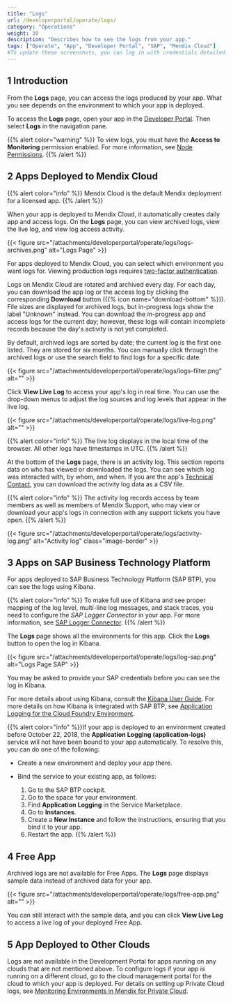 ```yaml
---
title: "Logs"
url: /developerportal/operate/logs/
category: "Operations"
weight: 30
description: "Describes how to see the logs from your app."
tags: ["Operate", "App", "Developer Portal", "SAP", "Mendix Cloud"]
#To update these screenshots, you can log in with credentials detailed in How to Update Screenshots Using Team Apps.
---
```


## 1 Introduction

From the **Logs** page, you can access the logs produced by your app. What you see depends on the environment to which your app is deployed.

To access the **Logs** page, open your app in the [Developer Portal](https://sprintr.home.mendix.com/). Then select **Logs** in the navigation pane.

{{% alert color="warning" %}}
To view logs, you must have the **Access to Monitoring** permission enabled. For more information, see [Node Permissions](/developerportal/deploy/node-permissions/).
{{% /alert %}}

## 2 Apps Deployed to Mendix Cloud

{{% alert color="info" %}}
Mendix Cloud is the default Mendix deployment for a licensed app.
{{% /alert %}}

When your app is deployed to Mendix Cloud, it automatically creates daily app and access logs. On the **Logs** page, you can view archived logs, view the live log, and view log access activity.

{{< figure src="/attachments/developerportal/operate/logs/logs-archives.png" alt="Logs Page" >}}

For apps deployed to Mendix Cloud, you can select which environment you want logs for. Viewing production logs requires [two-factor authentication](/developerportal/deploy/two-factor-authentication/).

Logs on Mendix Cloud are rotated and archived every day. For each day, you can download the app log or the access log by clicking the corresponding **Download** button ({{% icon name="download-bottom" %}}). File sizes are displayed for archived logs, but in-progress logs show the label "Unknown" instead. You can download the in-progress app and access logs for the current day; however, these logs will contain incomplete records because the day's activity is not yet completed. 

By default, archived logs are sorted by date; the current log is the first one listed. They are stored for six months. You can manually click through the archived logs or use the search field to find logs for a specific date.

{{< figure src="/attachments/developerportal/operate/logs/logs-filter.png" alt="" >}}

Click **View Live Log** to access your app's log in real time. You can use the drop-down menus to adjust the log sources and log levels that appear in the live log.

{{< figure src="/attachments/developerportal/operate/logs/live-log.png" alt="" >}} 

{{% alert color="info" %}}
The live log displays in the local time of the browser. All other logs have timestamps in UTC.
{{% /alert %}}

At the bottom of the **Logs** page, there is an activity log. This section reports data on who has viewed or downloaded the logs. You can see which log was interacted with, by whom, and when. If you are the app's [Technical Contact](/developerportal/general/app-roles/#technical-contact), you can download the activity log data as a CSV file.

{{% alert color="info" %}}
The activity log records access by team members as well as members of Mendix Support, who may view or download your app's logs in connection with any support tickets you have open. 
{{% /alert %}}

{{< figure src="/attachments/developerportal/operate/logs/activity-log.png" alt="Activity log" class="image-border" >}}

## 3 Apps on SAP Business Technology Platform

For apps deployed to SAP Business Technology Platform (SAP BTP), you can see the logs using Kibana.

{{% alert color="info" %}}
To make full use of Kibana and see proper mapping of the log level, multi-line log messages, and stack traces, you need to configure the *SAP Logger Connector* in your app. For more information, see [SAP Logger Connector](/appstore/connectors/sap/sap-logger/).
{{% /alert %}}

The **Logs** page shows all the environments for this app. Click the **Logs** button to open the log in Kibana.

{{< figure src="/attachments/developerportal/operate/logs/log-sap.png" alt="Logs Page SAP" >}}

You may be asked to provide your SAP credentials before you can see the log in Kibana.

For more details about using Kibana, consult the [Kibana User Guide](https://www.elastic.co/guide/en/kibana/current/index.html). For more details on how Kibana is integrated with SAP BTP, see [Application Logging for the Cloud Foundry Environment](https://help.sap.com/viewer/ee8e8a203e024bbb8c8c2d03fce527dc/Cloud/en-US/68454d44ad41458788959485a24305e2.html).

{{% alert color="info" %}}If your app is deployed to an environment created before October 22, 2018, the **Application Logging (application-logs)** service will not have been bound to your app automatically. To resolve this, you can do one of the following:

* Create a new environment and deploy your app there.

* Bind the service to your existing app, as follows:

    1. Go to the SAP BTP cockpit.
    2. Go to the space for your environment.
    3. Find **Application Logging** in the Service Marketplace.
    4. Go to **Instances**.
    5. Create a **New Instance** and follow the instructions, ensuring that you bind it to your app.
    6. Restart the app.
{{% /alert %}}

## 4 Free App

Archived logs are not available for Free Apps. The **Logs** page displays sample data instead of archived data for your app.

{{< figure src="/attachments/developerportal/operate/logs/free-app.png" alt="" >}}

You can still interact with the sample data, and you can click **View Live Log** to access a live log of your deployed Free App.

## 5 App Deployed to Other Clouds

Logs are not available in the Development Portal for apps running on any clouds that are not mentioned above. To configure logs if your app is running on a different cloud, go to the cloud management portal for the cloud to which your app is deployed. For details on setting up Private Cloud logs, see [Monitoring Environments in Mendix for Private Cloud](/developerportal/deploy/private-cloud-monitor/).
